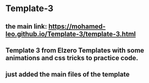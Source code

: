 # Template-3
## the main link: https://mohamed-leo.github.io/Template-3/template-3.html
## Template 3 from Elzero Templates with some animations and css tricks to practice code.
## just added the main files of the template 
